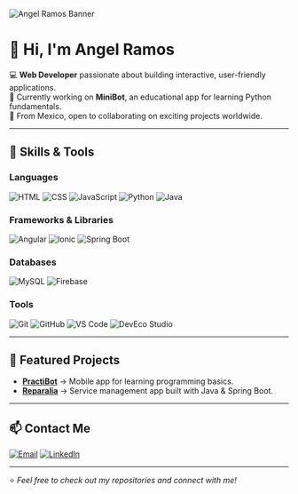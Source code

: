 <!-- Banner / Header -->
![Angel Ramos Banner](https://i.imgur.com/zP5L8Yc.png)

# 👋 Hi, I'm Angel Ramos

💻 **Web Developer** passionate about building interactive, user-friendly applications.  
🚀 Currently working on **MiniBot**, an educational app for learning Python fundamentals.  
📍 From Mexico, open to collaborating on exciting projects worldwide.

---

## 🚀 Skills & Tools

### **Languages**
<p>
  <img src="https://img.icons8.com/color/48/html-5--v1.png" alt="HTML" title="HTML"/>
  <img src="https://img.icons8.com/color/48/css3.png" alt="CSS" title="CSS"/>
  <img src="https://img.icons8.com/color/48/javascript.png" alt="JavaScript" title="JavaScript"/>
  <img src="https://img.icons8.com/color/48/python.png" alt="Python" title="Python"/>
  <img src="https://img.icons8.com/color/48/java-coffee-cup-logo.png" alt="Java" title="Java"/>
</p>

### **Frameworks & Libraries**
<p>
  <img src="https://img.icons8.com/color/48/angularjs.png" alt="Angular" title="Angular"/>
  <img src="https://img.icons8.com/color/48/ionic.png" alt="Ionic" title="Ionic"/>
  <img src="https://img.icons8.com/color/48/spring-logo.png" alt="Spring Boot" title="Spring Boot"/>
</p>

### **Databases**
<p>
  <img src="https://img.icons8.com/color/48/mysql-logo.png" alt="MySQL" title="MySQL"/>
  <img src="https://img.icons8.com/color/48/firebase.png" alt="Firebase" title="Firebase"/>
</p>

### **Tools**
<p>
  <img src="https://img.icons8.com/color/48/git.png" alt="Git" title="Git"/>
  <img src="https://img.icons8.com/color/48/github.png" alt="GitHub" title="GitHub"/>
  <img src="https://img.icons8.com/color/48/visual-studio-code-2019.png" alt="VS Code" title="VS Code"/>
  <img src="https://img.icons8.com/color/48/android-studio--v3.png" alt="DevEco Studio" title="DevEco Studio"/>
</p>

---

## 📌 Featured Projects

- **[PractiBot](https://github.com/AngelRamos/PractiBot)** → Mobile app for learning programming basics.
- **[Reparalia](https://github.com/AngelRamos/Reparalia)** → Service management app built with Java & Spring Boot.

---

## 📫 Contact Me

<p>
  <a href="mailto:miguelangelramosc9@gmail.com"><img src="https://img.icons8.com/ios-filled/30/ffffff/email.png" alt="Email" title="Email"/></a>
  <a href="www.linkedin.com/in/angelramosc"><img src="https://img.icons8.com/ios-filled/30/ffffff/linkedin.png" alt="LinkedIn" title="LinkedIn"/></a>
</p>

---

⭐️ _Feel free to check out my repositories and connect with me!_
